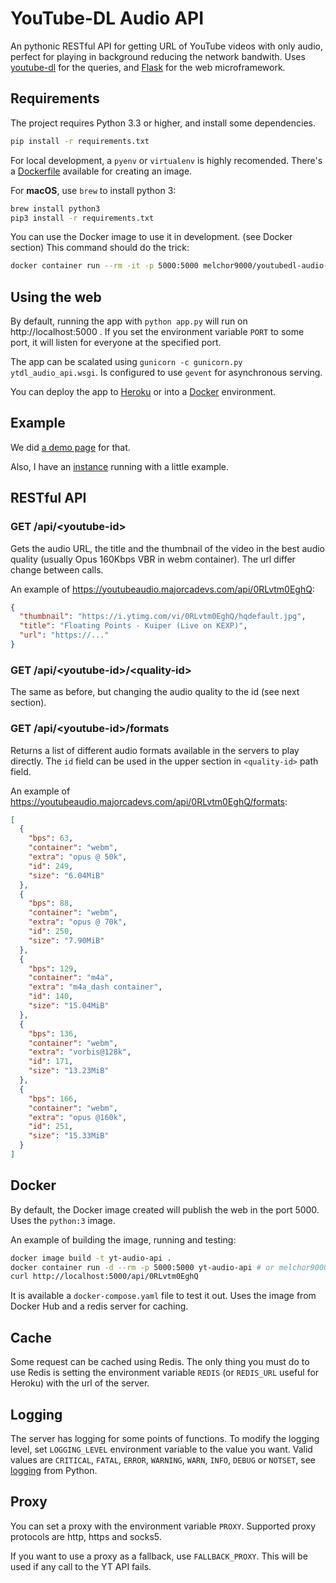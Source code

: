 # YouTube-DL Audio API

An pythonic RESTful API for getting URL of YouTube videos with only audio, perfect for playing in background reducing the network bandwith. Uses [youtube-dl][1] for the queries, and [Flask][2] for the web microframework.

## Requirements

The project requires Python 3.3 or higher, and install some dependencies.

```bash
pip install -r requirements.txt
```

For local development, a `pyenv` or `virtualenv` is highly recomended. There's a [Dockerfile][3] available for creating an image.

For **macOS**, use `brew` to install python 3:

```bash
brew install python3
pip3 install -r requirements.txt
```

You can use the Docker image to use it in development. (see Docker section) This command should do the trick:

```bash
docker container run --rm -it -p 5000:5000 melchor9000/youtubedl-audio-api
```

## Using the web

By default, running the app with `python app.py` will run on http://localhost:5000 . If you set the environment variable `PORT` to some port, it will listen for everyone at the specified port.

The app can be scalated using `gunicorn -c gunicorn.py ytdl_audio_api.wsgi`. Is configured to use `gevent` for asynchronous serving.

You can deploy the app to [Heroku][4] or into a [Docker][3] environment.

## Example

We did [a demo page][5] for that.

Also, I have an [instance][6] running with a little example.

## RESTful API

### GET /api/\<youtube-id\>

Gets the audio URL, the title and the thumbnail of the video in the best audio quality (usually Opus 160Kbps VBR in webm container). The url differ change between calls.

An example of <https://youtubeaudio.majorcadevs.com/api/0RLvtm0EghQ>:

```json
{
  "thumbnail": "https://i.ytimg.com/vi/0RLvtm0EghQ/hqdefault.jpg",
  "title": "Floating Points - Kuiper (Live on KEXP)",
  "url": "https://..."
}
```

### GET /api/\<youtube-id\>/\<quality-id\>

The same as before, but changing the audio quality to the id (see next section).

### GET /api/\<youtube-id\>/formats

Returns a list of different audio formats available in the servers to play directly. The `id` field can be used in the upper section in `<quality-id>` path field.

An example of <https://youtubeaudio.majorcadevs.com/api/0RLvtm0EghQ/formats>:

```json
[
  {
    "bps": 63,
    "container": "webm",
    "extra": "opus @ 50k",
    "id": 249,
    "size": "6.04MiB"
  },
  {
    "bps": 88,
    "container": "webm",
    "extra": "opus @ 70k",
    "id": 250,
    "size": "7.90MiB"
  },
  {
    "bps": 129,
    "container": "m4a",
    "extra": "m4a_dash container",
    "id": 140,
    "size": "15.04MiB"
  },
  {
    "bps": 136,
    "container": "webm",
    "extra": "vorbis@128k",
    "id": 171,
    "size": "13.23MiB"
  },
  {
    "bps": 166,
    "container": "webm",
    "extra": "opus @160k",
    "id": 251,
    "size": "15.33MiB"
  }
]
```

## Docker

By default, the Docker image created will publish the web in the port 5000. Uses the `python:3` image.

An example of building the image, running and testing:

```bash
docker image build -t yt-audio-api .
docker container run -d --rm -p 5000:5000 yt-audio-api # or melchor9000/youtubedl-audio-api from Docker Hub
curl http://localhost:5000/api/0RLvtm0EghQ
```

It is available a `docker-compose.yaml` file to test it out. Uses the image from Docker Hub and a redis server for caching.

## Cache
Some request can be cached using Redis. The only thing you must do to use Redis is setting the environment
variable `REDIS` (or `REDIS_URL` useful for Heroku) with the url of the server.

## Logging
The server has logging for some points of functions. To modify the logging level, set `LOGGING_LEVEL` environment variable to the value you want. Valid values are `CRITICAL`, `FATAL`, `ERROR`, `WARNING`, `WARN`, `INFO`, `DEBUG` or `NOTSET`, see [logging][7] from Python.

## Proxy

You can set a proxy with the environment variable `PROXY`. Supported proxy protocols are http, https and socks5.

If you want to use a proxy as a fallback, use `FALLBACK_PROXY`. This will be used if any call to the YT API fails.

  [1]: https://rg3.github.io/youtube-dl/
  [2]: http://flask.pocoo.org
  [3]: https://docker.com
  [4]: https://heroku.com
  [5]: https://github.com/MajorcaDevs/youtubeAudio
  [6]: https://youtubeaudio.majorcadevs.com/api/
  [7]: https://docs.python.org/3/library/logging.html#logging-levels
